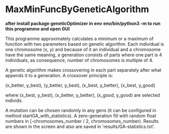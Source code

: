 # MaxMinFuncByGeneticAlgorithm

**after install package geneticOptimizer in env**
**env/bin/python3 -m to run this programme and open GUI**


This programme approximately calculates a minimum or a maximum of function with two parameters based on genetic algorithm.
Each individual is one chromosome (x, y) and because of it an individual and a chromosome have the same meaning, a generation consists of parts where one part is 4 individuals, as consequence, number of chromosomes is multiple of 4.

A genetic algorithm makes crossovering in each part separately after what appends it to a generation. A crossover principle is:

(x_better, y_best), (y_better, y_best), (x_best, y_better), (x_best, y_good)

where (x_best, y_best), (x_better, y_better), (x_good, y_good) are selected individs.

A mutation can be chosen randomly in any gens (it can be configured in method startGA_with_statistics).
A zero-generation fill with random float numbers in [-chromosomes_number / 2, chromosomes_number).
Results are shown in the screen and also are saved in 'results/GA-statistics.txt'.



 
